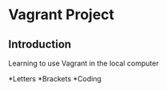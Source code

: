 # Vagrant Project

## Introduction
Learning to use Vagrant in the local computer

*Letters
*Brackets
*Coding
